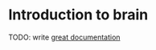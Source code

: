 # Introduction to brain

TODO: write [great documentation](http://jacobian.org/writing/what-to-write/)
